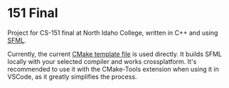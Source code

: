 # 151 Final
Project for CS-151 final at North Idaho College, written in C++ and using [SFML](https://www.sfml-dev.org/). 

Currently, the current [CMake template file](https://github.com/SFML/cmake-sfml-project) is used directly. It builds SFML locally with your selected compiler and works crossplatform. It's recommended to use it with the CMake-Tools extension when using it in VSCode, as it greatly simplifies the process.